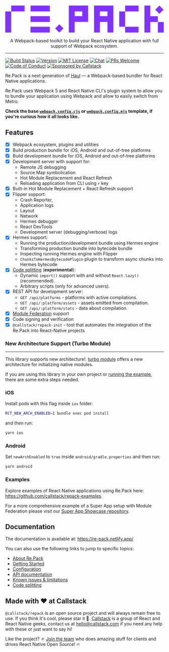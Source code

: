 <p align="center">
  <img src="./logo.png">
</p>
<p align="center">
A Webpack-based toolkit to build your React Native application with full support of Webpack ecosystem.
</p>

---

[![Build Status][build-badge]][build]
[![Version][version-badge]][version]
[![MIT License][license-badge]][license]
[![Chat][chat-badge]][chat]
[![PRs Welcome][prs-welcome-badge]][prs-welcome]
[![Code of Conduct][coc-badge]][coc]
[![Sponsored by Callstack][callstack-badge]][callstack]

Re.Pack is a next generation of [Haul](https://github.com/callstack/haul) — a Webpack-based bundler for React Native applications.

Re.Pack uses Webpack 5 and React Native CLI's plugin system to allow you to bundle your application using Webpack and allow to easily switch from Metro.

**Check the base [`webpack.config.cjs`](https://github.com/callstack/repack/blob/main/templates/webpack.config.cjs) or [`webpack.config.mjs`](https://github.com/callstack/repack/blob/main/templates/webpack.config.mjs) template, if you're curious how it all looks like.**

## Features

- [x] Webpack ecosystem, plugins and utilities
- [x] Build production bundle for iOS, Android and out-of-tree platforms
- [x] Build development bundle for iOS, Android and out-of-tree platforms
- [x] Development server with support for:
  - Remote JS debugging
  - Source Map symbolication
  - Hot Module Replacement and React Refresh
  - Reloading application from CLI using `r` key
- [x] Built-in Hot Module Replacement + React Refresh support
- [x] Flipper support:
  - Crash Reporter,
  - Application logs
  - Layout
  - Network
  - Hermes debugger
  - React DevTools
  - Development server (debugging/verbose) logs
- [x] Hermes support:
  - Running the production/development bundle using Hermes engine
  - Transforming production bundle into bytecode bundle
  - Inspecting running Hermes engine with Flipper
  - `ChunksToHermesBytecodePlugin` plugin to transform async chunks into Hermes bytecode
- [x] [Code splitting](https://re-pack.netlify.app/docs/code-splitting/concept) (**experimental**):
  - Dynamic `import()` support with and without `React.lazy()` (recommended).
  - Arbitrary scripts (only for advanced users).
- [x] REST API for development server:
  - `GET /api/platforms` - platforms with active compilations.
  - `GET /api/:platform/assets` - assets emitted from compilation.
  - `GET /api/:platform/stats` - data about compilation.
- [x] [Module Federation](https://medium.com/swlh/webpack-5-module-federation-a-game-changer-to-javascript-architecture-bcdd30e02669) support
- [x] Code signing and verification
- [x] `@callstack/repack-init` - tool that automates the integration of the Re.Pack into React-Native projects

### New Architecture Support (Turbo Module)
----
This library supports new architecture!. [turbo module](https://reactnative.dev/docs/next/the-new-architecture/pillars-turbomodules) offers a new architecture for initializing native modules.

If you are using this library in your own project or [running the example](https://github.com/callstack/repack/blob/main/CONTRIBUTING.md#running-the-example), there are some extra steps needed.

### iOS
Install pods with this flag inside `ios` folder: 
```sh
RCT_NEW_ARCH_ENABLED=1 bundle exec pod install
``` 
and then run:

```sh
yarn ios
``` 

### Android
Set `newArchEnabled` to `true` inside `android/gradle.properties` and then run: 
```sh
yarn android
```

### Examples

Explore examples of React Native applications using Re.Pack here: https://github.com/callstack/repack-examples.

For a more comprehensive example of a Super App setup with Module Federation please visit our [Super App Showcase repository](https://github.com/callstack/super-app-showcase).

## Documentation

The documentation is available at: https://re-pack.netlify.app/

You can also use the following links to jump to specific topics:

- [About Re.Pack](https://re-pack.netlify.app/docs/about)
- [Getting Started](https://re-pack.netlify.app/docs/getting-started)
- [Configuration](https://re-pack.netlify.app/docs/configuration/webpack-config)
- [API documentation](https://re-pack.netlify.app/docs/api/index)
- [Known issues & limitations](https://re-pack.netlify.app/docs/known-issues)
- [Code splitting](https://re-pack.netlify.app/docs/code-splitting/concept)

## Made with ❤️ at Callstack

`@callstack/repack` is an open source project and will always remain free to use. If you think it's cool, please star it 🌟. [Callstack][callstack-readme-with-love] is a group of React and React Native geeks, contact us at [hello@callstack.com](mailto:hello@callstack.com) if you need any help with these or just want to say hi!

Like the project? ⚛️ [Join the team](https://callstack.com/careers/?utm_campaign=Senior_RN&utm_source=github&utm_medium=readme) who does amazing stuff for clients and drives React Native Open Source! 🔥

<!-- badges -->

[callstack-readme-with-love]: https://callstack.com/?utm_source=github.com&utm_medium=referral&utm_campaign=react-native-paper&utm_term=readme-with-love
[build-badge]: https://img.shields.io/github/actions/workflow/status/callstack/repack/test.yml?style=flat-square
[build]: https://github.com/callstack/repack/actions/workflows/test.yml
[version-badge]: https://img.shields.io/npm/v/@callstack/repack?style=flat-square
[version]: https://www.npmjs.com/package/@callstack/repack
[license-badge]: https://img.shields.io/npm/l/@callstack/repack?style=flat-square
[license]: https://github.com/callstack/repack/blob/master/LICENSE
[prs-welcome-badge]: https://img.shields.io/badge/PRs-welcome-brightgreen.svg?style=flat-square
[prs-welcome]: ./CONTRIBUTING.md
[coc-badge]: https://img.shields.io/badge/code%20of-conduct-ff69b4.svg?style=flat-square
[coc]: https://github.com/callstack/repack/blob/master/CODE_OF_CONDUCT.md
[chat-badge]: https://img.shields.io/discord/426714625279524876.svg?style=flat-square&colorB=758ED3
[chat]: https://discord.gg/Q4yr2rTWYF
[callstack-badge]: https://callstack.com/images/callstack-badge.svg
[callstack]: https://callstack.com/open-source/?utm_source=github.com&utm_medium=referral&utm_campaign=repack&utm_term=readme-badge
